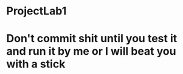 # ProjectLab1
# Don't commit shit until you test it and run it by me or I will beat you with a stick

